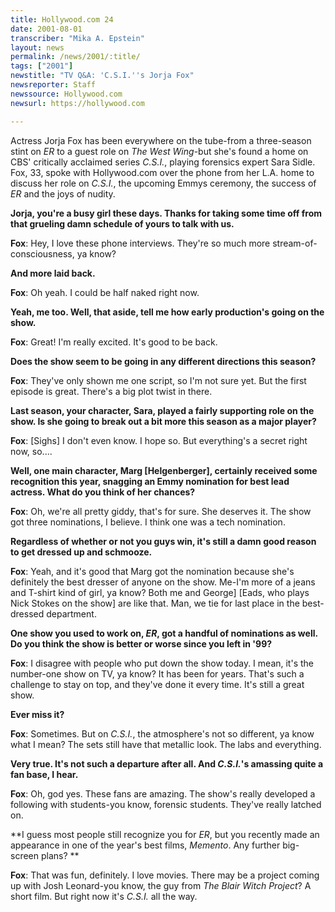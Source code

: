 ```yaml
---
title: Hollywood.com 24
date: 2001-08-01
transcriber: "Mika A. Epstein"
layout: news
permalink: /news/2001/:title/
tags: ["2001"]
newstitle: "TV Q&A: 'C.S.I.''s Jorja Fox"
newsreporter: Staff
newssource: Hollywood.com
newsurl: https://hollywood.com

---
```

Actress Jorja Fox has been everywhere on the tube-from a three-season stint on *ER* to a guest role on *The West Wing*-but she's found a home on CBS' critically acclaimed series *C.S.I.*, playing forensics expert Sara Sidle.
Fox, 33, spoke with Hollywood.com over the phone from her L.A. home to discuss her role on *C.S.I.*, the upcoming Emmys ceremony, the success of *ER* and the joys of nudity.

**Jorja, you're a busy girl these days. Thanks for taking some time off from that grueling damn schedule of yours to talk with us.**

**Fox**: Hey, I love these phone interviews. They're so much more stream-of-consciousness, ya know?

**And more laid back.**

**Fox**: Oh yeah. I could be half naked right now.

**Yeah, me too. Well, that aside, tell me how early production's going on the show.**

**Fox**: Great! I'm really excited. It's good to be back.

**Does the show seem to be going in any different directions this season?**

**Fox**: They've only shown me one script, so I'm not sure yet. But the first episode is great. There's a big plot twist in there.

**Last season, your character, Sara, played a fairly supporting role on the show. Is she going to break out a bit more this season as a major player?**

**Fox**: [Sighs] I don't even know. I hope so. But everything's a secret right now, so....

**Well, one main character, Marg [Helgenberger], certainly received some recognition this year, snagging an Emmy nomination for best lead actress. What do you think of her chances?**

**Fox**: Oh, we're all pretty giddy, that's for sure. She deserves it. The show got three nominations, I believe. I think one was a tech nomination.

**Regardless of whether or not you guys win, it's still a damn good reason to get dressed up and schmooze.**

**Fox**: Yeah, and it's good that Marg got the nomination because she's definitely the best dresser of anyone on the show. Me-I'm more of a jeans and T-shirt kind of girl, ya know? Both me and George] [Eads, who plays Nick Stokes on the show] are like that. Man, we tie for last place in the best-dressed department.

**One show you used to work on, *ER*, got a handful of nominations as well. Do you think the show is better or worse since you left in '99?**

**Fox**: I disagree with people who put down the show today. I mean, it's the number-one show on TV, ya know? It has been for years. That's such a challenge to stay on top, and they've done it every time. It's still a great show.

**Ever miss it?**

**Fox**: Sometimes. But on *C.S.I.*, the atmosphere's not so different, ya know what I mean? The sets still have that metallic look. The labs and everything.

**Very true. It's not such a departure after all. And *C.S.I.*'s amassing quite a fan base, I hear.**

**Fox**: Oh, god yes. These fans are amazing. The show's really developed a following with students-you know, forensic students. They've really latched on.

**I guess most people still recognize you for *ER*, but you recently made an appearance in one of the year's best films, *Memento*. Any further big-screen plans? **

**Fox**: That was fun, definitely. I love movies. There may be a project coming up with Josh Leonard-you know, the guy from *The Blair Witch Project*? A short film. But right now it's *C.S.I.* all the way.
